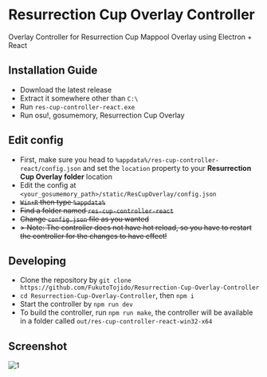 # Resurrection Cup Overlay Controller
Overlay Controller for Resurrection Cup Mappool Overlay using Electron + React

## Installation Guide
- Download the latest release
- Extract it somewhere other than `C:\`
- Run `res-cup-controller-react.exe`
- Run osu!, gosumemory, Resurrection Cup Overlay

## Edit config
- First, make sure you head to `%appdata%/res-cup-controller-react/config.json` and set the `location` property to your **Resurrection Cup Overlay folder** location
- Edit the config at `<your_gosumemory_path>/static/ResCupOverlay/config.json`
- ~~`Win+R` then type `%appdata%`~~
- ~~Find a folder named `res-cup-controller-react`~~
- ~~Change `config.json` file as you wanted~~
- ~~> Note: The controller does not have hot reload, so you have to restart the controller for the changes to have effect!~~

## Developing
- Clone the repository by `git clone https://github.com/FukutoTojido/Resurrection-Cup-Overlay-Controller`
- `cd Resurrection-Cup-Overlay-Controller`, then `npm i`
- Start the controller by `npm run dev`
- To build the controller, run `npm run make`, the controller will be available in a folder called `out/res-cup-controller-react-win32-x64`

## Screenshot
![1](https://i.imgur.com/3c1y7MU.png)

